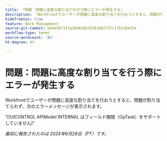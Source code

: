```yaml
---
title: 「問題：問題に高度な割り当てを行う際にエラーが発生する」
description: 「Workfrontでユーザーが問題に高度な割り当てを行おうとすると、問題が割り当てられず、エラーメッセージが表示されます。」
hidefromtoc: true
feature: Work Management
source-git-commit: e64b507317a384626b33f81802737c17b210af24
workflow-type: tm+mt
source-wordcount: '85'
ht-degree: 4%

---
```



# 問題：問題に高度な割り当てを行う際にエラーが発生する

Workfrontでユーザーが問題に高度な割り当てを行おうとすると、問題が割り当てられず、次のエラーメッセージが表示されます。

“[!UICONTROL APIModel INTERNAL はフィールド期間（OpTask）をサポートしていません]“

_最初に報告されたのは 2024年6月28日（PT）です。_
